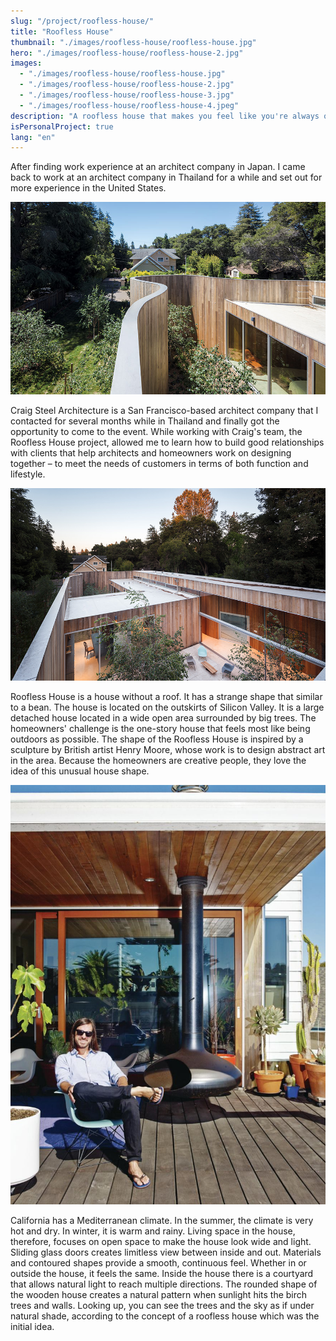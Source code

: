 ```yaml
---
slug: "/project/roofless-house/"
title: "Roofless House"
thumbnail: "./images/roofless-house/roofless-house.jpg"
hero: "./images/roofless-house/roofless-house-2.jpg"
images:
  - "./images/roofless-house/roofless-house.jpg"
  - "./images/roofless-house/roofless-house-2.jpg"
  - "./images/roofless-house/roofless-house-3.jpg"
  - "./images/roofless-house/roofless-house-4.jpeg"
description: "A roofless house that makes you feel like you're always outdoors"
isPersonalProject: true
lang: "en"
---
```


After finding work experience at an architect company in Japan. I came
back to work at an architect company in Thailand for a while and set out
for more experience in the United States.

![Roofless House 2](./images/roofless-house/roofless-house-2.jpg)

Craig Steel Architecture is a San Francisco-based architect company
that I contacted for several months while in Thailand and finally got the
opportunity to come to the event. While working with Craig's team, the
Roofless House project, allowed me to learn how to build good
relationships with clients that help architects and homeowners work on
designing together – to meet the needs of customers in terms of both
function and lifestyle.

![Roofless House 3](./images/roofless-house/roofless-house-3.jpg)

Roofless House is a house without a roof. It has a strange shape that
similar to a bean. The house is located on the outskirts of Silicon Valley.
It is a large detached house located in a wide open area surrounded by
big trees. The homeowners' challenge is the one-story house that feels
most like being outdoors as possible. The shape of the Roofless House
is inspired by a sculpture by British artist Henry Moore, whose work is to
design abstract art in the area. Because the homeowners are creative
people, they love the idea of ​​this unusual house shape.

![Roofless House 4](./images/roofless-house/roofless-house-4.jpeg)

California has a Mediterranean climate. In the summer, the climate is
very hot and dry. In winter, it is warm and rainy. Living space in the
house, therefore, focuses on open space to make the house look wide
and light. Sliding glass doors creates limitless view between inside and
out. Materials and contoured shapes provide a smooth, continuous feel.
Whether in or outside the house, it feels the same. Inside the house
there is a courtyard that allows natural light to reach multiple directions.
The rounded shape of the wooden house creates a natural pattern when
sunlight hits the birch trees and walls. Looking up, you can see the trees
and the sky as if under natural shade, according to the concept of a
roofless house which was the initial idea.
